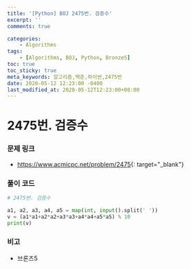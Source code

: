 ```yaml
---
title: '[Python] BOJ 2475번. 검증수'
excerpt: ''
comments: true

categories:
    - Algorithms
tags:
    - [Algorithms, BOJ, Python, Bronze5]
toc: true
toc_sticky: true
meta_keywords: 알고리즘,백준,파이썬,2475번
date: 2020-05-12 12:23:00 -0400
last_modified_at: 2020-05-12T12:23:00+08:00
---
```


# 2475번. 검증수

### 문제 링크

-   <https://www.acmicpc.net/problem/2475>{: target="\_blank"}

### 풀이 코드

```python
# 2475번. 검증수

a1, a2, a3, a4, a5 = map(int, input().split(' '))
v = (a1*a1+a2*a2+a3*a3+a4*a4+a5*a5) % 10
print(v)
```

### 비고

-   브론즈5

